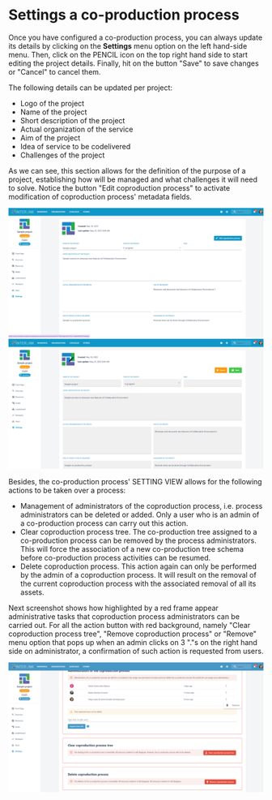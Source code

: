 # Settings a co-production process

Once you have configured a co-production process, you can always update its details by clicking on the **Settings** menu option on the left hand-side menu. Then, click on the PENCIL icon on the top right hand side to start editing the project details. Finally, hit on the button "Save" to save changes or "Cancel" to cancel them. 

The following details can be updated per project:
- Logo of the project
- Name of the project 
- Short description of the project
- Actual organization of the service
- Aim of the project
- Idea of service to be codelivered
- Challenges of the project

As we can see, this section allows for the definition of the purpose of a project, establishing how will be managed and what challenges it will need to solve. Notice the button "Edit coproduction process" to activate modification of coproduction process' metadata fields. 

![Main screen with co-production process settings](images/coproductionprocess-settings-metadata.png)
![Co-production process setting screen after clicking on PENCIL icon](images/coproductionprocess-settings-metadata1.png)

Besides, the co-production process' SETTING VIEW allows for the following actions to be taken over a process:
- Management of administrators of the coproduction process, i.e. process administrators can be deleted or added. Only a user who is an admin of a co-production process can carry out this action.
- Clear coproduction process tree. The co-production tree assigned to a co-production process can be removed by the process administrators. This will force the association of a new co-production tree schema before co-production process activities can be resumed. 
- Delete coproduction process. This action again can only be performed by the admin of a coproduction process. It will result on the removal of the current coproduction process with the associated removal of all its assets. 

Next screenshot shows how highlighted by a red frame appear administrative tasks that coproduction process administrators can be carried out. For all the action button with red background, namely "Clear coproduction process tree", "Remove coproduction process" or "Remove" menu option that pops up when an admin clicks on 3 "."s on the right hand side on administrator, a confirmation of such action is requested from users. 

![Admin actions overs coproduction process](images/coproductionprocess-settings-adminactions.png)
